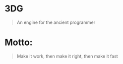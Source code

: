 # 3DG
> An engine for the ancient programmer

# Motto: 
> Make it work, then make it right, then make it fast
